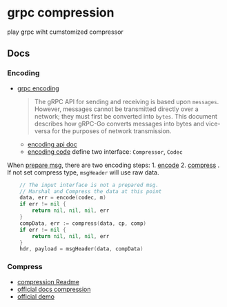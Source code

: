 # grpc compression
play grpc wiht cumstomized compressor

## Docs

### Encoding

- [grpc encoding](https://github.com/grpc/grpc-go/blob/v1.37.0/Documentation/encoding.md)
	> The gRPC API for sending and receiving is based upon `messages`. However, messages cannot be transmitted directly over a network; they must first be converted into `bytes`. This document describes how gRPC-Go converts messages into bytes and vice-versa for the purposes of network transmission.
    - [encoding api doc](https://pkg.go.dev/google.golang.org/grpc/encoding)
    - [encoding code](https://github.com/grpc/grpc-go/tree/v1.37.0/encoding) define two interface: `Compressor`, `Codec`

When [prepare msg](https://github.com/grpc/grpc-go/blob/v1.37.0/stream.go#L1578), there are two encoding steps:
      1. [encode](https://github.com/grpc/grpc-go/blob/v1.37.x/rpc_util.go#L588)
      2. [compress](https://github.com/grpc/grpc-go/blob/v1.37.x/rpc_util.go#L606)
  	. If not set compress type, `msgHeader` will use raw data.
```go
	// The input interface is not a prepared msg.
	// Marshal and Compress the data at this point
	data, err = encode(codec, m)
	if err != nil {
		return nil, nil, nil, err
	}
	compData, err := compress(data, cp, comp)
	if err != nil {
		return nil, nil, nil, err
	}
	hdr, payload = msgHeader(data, compData)
```

### Compress

- [compression Readme](https://github.com/grpc/grpc-go/blob/v1.37.0/Documentation/compression.md)
- [official docs compression](https://grpc.io/docs/guides/compression/)
- [official demo](https://github.com/grpc/grpc-go/tree/v1.37.0/examples/features/compression)
